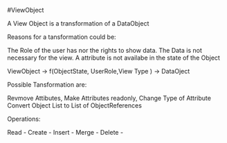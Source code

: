 #ViewObject

A View Object is a transformation of a DataObject

Reasons for a tansformation could be:

The Role of the user has nor the rights to show data.
The Data is not necessary for the view.
A attribute is not availabe in the state of the Object


ViewObject -> f(ObjectState, UserRole,View Type ) -> DataOject


Possible Tansformation are:

Revmove Attibutes,
Make Attributes readonly,
Change Type of Attribute
Convert Object List to List of ObjectReferences

Operations:

Read -
Create -
Insert -
Merge -
Delete -